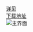 [详见](https://gitee.com/ying32/govcl/wikis/UI%E8%AE%BE%E8%AE%A1%E5%99%A8)  
[下载地址](https://gitee.com/ying32/govcl/attach_files)  
![主界面](https://gitee.com/ying32/govcl/raw/master/UIDesigner/main.jpg)     
